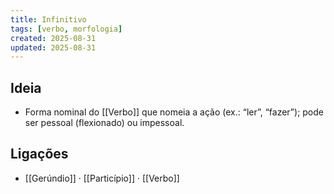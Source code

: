 ```yaml
---
title: Infinitivo
tags: [verbo, morfologia]
created: 2025-08-31
updated: 2025-08-31
---
```


## Ideia
- Forma nominal do [[Verbo]] que nomeia a ação (ex.: “ler”, “fazer”); pode ser pessoal (flexionado) ou impessoal.

## Ligações
- [[Gerúndio]] · [[Particípio]] · [[Verbo]]

